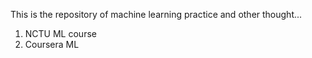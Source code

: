 This is the repository of machine learning practice and other thought...

1. NCTU ML course
2. Coursera ML